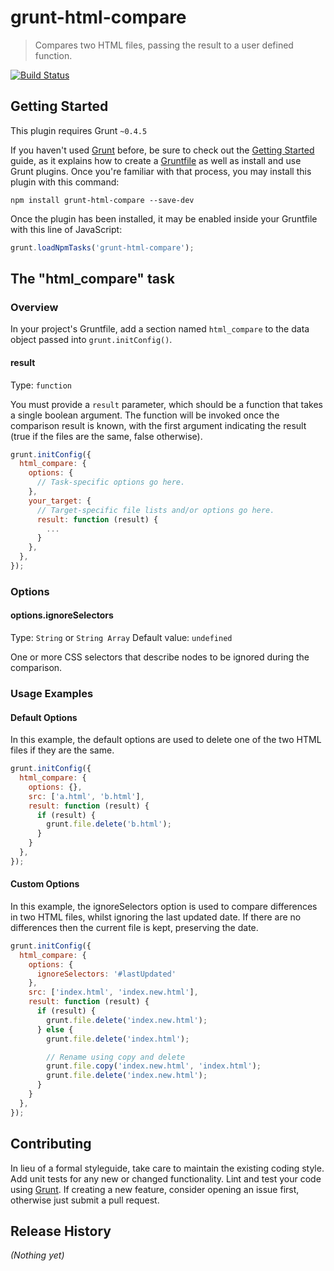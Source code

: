 # grunt-html-compare

> Compares two HTML files, passing the result to a user defined function.

[![Build Status](https://travis-ci.org/barnabycolby/grunt-html-compare.svg?branch=master)](https://travis-ci.org/barnabycolby/grunt-html-compare)

## Getting Started
This plugin requires Grunt `~0.4.5`

If you haven't used [Grunt](http://gruntjs.com/) before, be sure to check out the [Getting Started](http://gruntjs.com/getting-started) guide, as it explains how to create a [Gruntfile](http://gruntjs.com/sample-gruntfile) as well as install and use Grunt plugins. Once you're familiar with that process, you may install this plugin with this command:

```shell
npm install grunt-html-compare --save-dev
```

Once the plugin has been installed, it may be enabled inside your Gruntfile with this line of JavaScript:

```js
grunt.loadNpmTasks('grunt-html-compare');
```

## The "html_compare" task

### Overview
In your project's Gruntfile, add a section named `html_compare` to the data object passed into `grunt.initConfig()`.

#### result
Type: `function`

You must provide a `result` parameter, which should be a function that takes a single boolean argument. The function will be invoked once the comparison result is known, with the first argument indicating the result (true if the files are the same, false otherwise).

```js
grunt.initConfig({
  html_compare: {
    options: {
      // Task-specific options go here.
    },
    your_target: {
      // Target-specific file lists and/or options go here.
      result: function (result) {
        ...
      }
    },
  },
});
```

### Options

#### options.ignoreSelectors
Type: `String` or `String Array`
Default value: `undefined`

One or more CSS selectors that describe nodes to be ignored during the comparison.

### Usage Examples

#### Default Options
In this example, the default options are used to delete one of the two HTML files if they are the same.

```js
grunt.initConfig({
  html_compare: {
    options: {},
    src: ['a.html', 'b.html'],
    result: function (result) {
      if (result) {
        grunt.file.delete('b.html');
      }
    }
  },
});
```

#### Custom Options
In this example, the ignoreSelectors option is used to compare differences in two HTML files, whilst ignoring the last updated date. If there are no differences then the current file is kept, preserving the date.

```js
grunt.initConfig({
  html_compare: {
    options: {
      ignoreSelectors: '#lastUpdated'
    },
    src: ['index.html', 'index.new.html'],
    result: function (result) {
      if (result) {
        grunt.file.delete('index.new.html');
      } else {
        grunt.file.delete('index.html');

        // Rename using copy and delete
        grunt.file.copy('index.new.html', 'index.html');
        grunt.file.delete('index.new.html');
      }
    }
  },
});
```

## Contributing
In lieu of a formal styleguide, take care to maintain the existing coding style. Add unit tests for any new or changed functionality. Lint and test your code using [Grunt](http://gruntjs.com/). If creating a new feature, consider opening an issue first, otherwise just submit a pull request.

## Release History
_(Nothing yet)_
